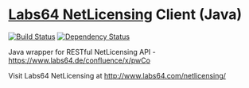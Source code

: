 # [Labs64 NetLicensing](http://www.labs64.com/netlicensing/) Client (Java)

[![Build Status](https://travis-ci.org/r-brown/NetLicensingClient-java.svg?branch=master)](https://travis-ci.org/r-brown/NetLicensingClient-java)
[![Dependency Status](https://www.versioneye.com/user/projects/53a5933f83add70cd400000f/badge.svg?style=flat)](https://www.versioneye.com/user/projects/53a5933f83add70cd400000f)

Java wrapper for RESTful NetLicensing API - https://www.labs64.de/confluence/x/pwCo

Visit Labs64 NetLicensing at http://www.labs64.com/netlicensing/
